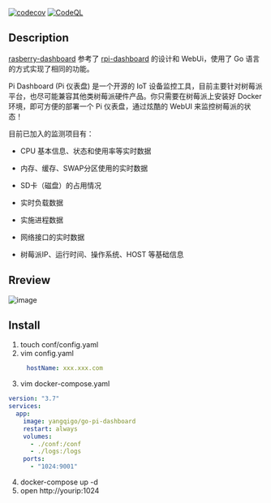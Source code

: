 [![codecov](https://codecov.io/gh/yangqi93/raspberry-dashboard/branch/main/graph/badge.svg?token=GO36I7NJXR)](https://codecov.io/gh/yangqi93/raspberry-dashboard)
[![CodeQL](https://github.com/yangqi93/raspberry-dashboard/actions/workflows/codeql.yml/badge.svg?branch=main)](https://github.com/yangqi93/raspberry-dashboard/actions/workflows/codeql.yml)


## Description

[rasberry-dashboard](https://github.com/yangqi93/raspberry-dashboard) 参考了 [rpi-dashboard](https://github.com/nxez/pi-dashboard) 的设计和 WebUi，使用了 Go 语言的方式实现了相同的功能。

Pi Dashboard (Pi 仪表盘) 是一个开源的 IoT 设备监控工具，目前主要针对树莓派平台，也尽可能兼容其他类树莓派硬件产品。你只需要在树莓派上安装好 Docker 环境，即可方便的部署一个 Pi 仪表盘，通过炫酷的 WebUI 来监控树莓派的状态！

目前已加入的监测项目有：

- CPU 基本信息、状态和使用率等实时数据

- 内存、缓存、SWAP分区使用的实时数据

- SD卡（磁盘）的占用情况

- 实时负载数据

- 实施进程数据

- 网络接口的实时数据

- 树莓派IP、运行时间、操作系统、HOST 等基础信息

## Rreview

![image](https://user-images.githubusercontent.com/14936391/236113344-cfcd72ab-9c54-40fa-84ec-6e1e62d91491.png)

## Install
1. touch conf/config.yaml
2. vim config.yaml
```yaml
     hostName: xxx.xxx.com
```
3. vim docker-compose.yaml
```yaml
version: "3.7"
services:
  app:
    image: yangqigo/go-pi-dashboard
    restart: always
    volumes:
      - ./conf:/conf
      - ./logs:/logs
    ports:
      - "1024:9001" 
```
4. docker-compose up -d
5. open http://yourip:1024
